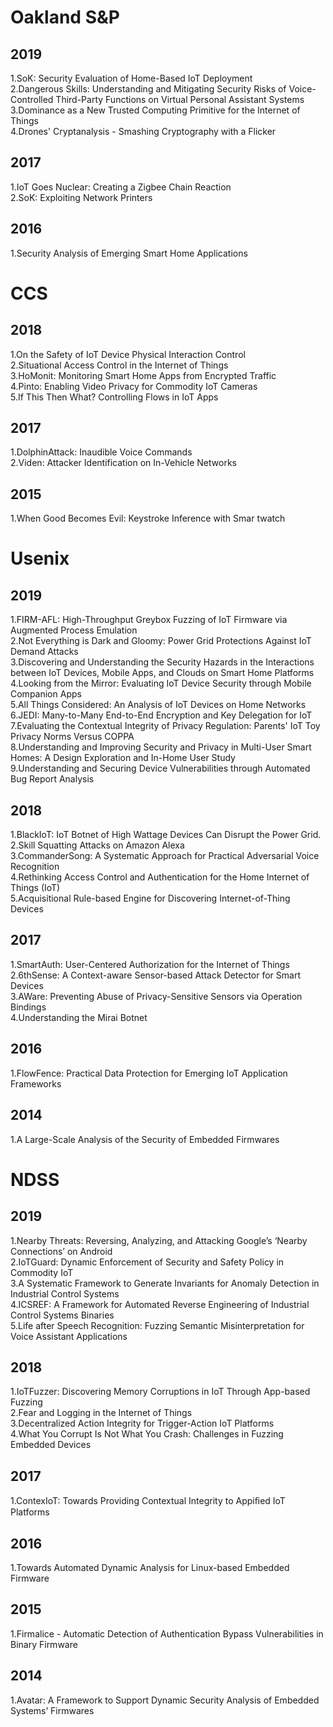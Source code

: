 # Oakland S&P
## 2019
1.SoK: Security Evaluation of Home-Based IoT Deployment  
2.Dangerous Skills: Understanding and Mitigating Security Risks of Voice-Controlled Third-Party Functions on Virtual Personal Assistant Systems  
3.Dominance as a New Trusted Computing Primitive for the Internet of Things  
4.Drones' Cryptanalysis - Smashing Cryptography with a Flicker  
## 2017
1.IoT Goes Nuclear: Creating a Zigbee Chain Reaction  
2.SoK: Exploiting Network Printers  
## 2016
1.Security Analysis of Emerging Smart Home Applications  

# CCS
## 2018
1.On the Safety of IoT Device Physical Interaction Control  
2.Situational Access Control in the Internet of Things  
3.HoMonit: Monitoring Smart Home Apps from Encrypted Traffic  
4.Pinto: Enabling Video Privacy for Commodity IoT Cameras  
5.If This Then What? Controlling Flows in IoT Apps
## 2017
1.DolphinAttack: Inaudible Voice Commands  
2.Viden: Attacker Identification on In-Vehicle Networks  
## 2015
1.When Good Becomes Evil: Keystroke Inference with Smar twatch  
# Usenix
## 2019
1.FIRM-AFL: High-Throughput Greybox Fuzzing of IoT Firmware via Augmented Process Emulation  
2.Not Everything is Dark and Gloomy: Power Grid Protections Against IoT Demand Attacks  
3.Discovering and Understanding the Security Hazards in the Interactions between IoT Devices, Mobile Apps, and Clouds on Smart Home Platforms   
4.Looking from the Mirror: Evaluating IoT Device Security through Mobile Companion Apps  
5.All Things Considered: An Analysis of IoT Devices on Home Networks    
6.JEDI: Many-to-Many End-to-End Encryption and Key Delegation for IoT     
7.Evaluating the Contextual Integrity of Privacy Regulation: Parents' IoT Toy Privacy Norms Versus COPPA  
8.Understanding and Improving Security and Privacy in Multi-User Smart Homes: A Design Exploration and In-Home User Study  
9.Understanding and Securing Device Vulnerabilities through Automated Bug Report Analysis  
## 2018
1.BlackIoT: IoT Botnet of High Wattage Devices Can Disrupt the Power Grid.  
2.Skill Squatting Attacks on Amazon Alexa  
3.CommanderSong: A Systematic Approach for Practical Adversarial Voice Recognition  
4.Rethinking Access Control and Authentication for the Home Internet of Things (IoT)  
5.Acquisitional Rule-based Engine for Discovering Internet-of-Thing Devices  
## 2017
1.SmartAuth: User-Centered Authorization for the Internet of Things  
2.6thSense: A Context-aware Sensor-based Attack Detector for Smart Devices  
3.AWare: Preventing Abuse of Privacy-Sensitive Sensors via Operation Bindings  
4.Understanding the Mirai Botnet  
## 2016
1.FlowFence: Practical Data Protection for Emerging IoT Application Frameworks  
## 2014
1.A Large-Scale Analysis of the Security of Embedded Firmwares  
# NDSS
## 2019
1.Nearby Threats: Reversing, Analyzing, and Attacking Google’s ‘Nearby Connections’ on Android  
2.IoTGuard: Dynamic Enforcement of Security and Safety Policy in Commodity IoT  
3.A Systematic Framework to Generate Invariants for Anomaly Detection in Industrial Control Systems  
4.ICSREF: A Framework for Automated Reverse Engineering of Industrial Control Systems Binaries  
5.Life after Speech Recognition: Fuzzing Semantic Misinterpretation for Voice Assistant Applications  
## 2018
1.IoTFuzzer: Discovering Memory Corruptions in IoT Through App-based Fuzzing  
2.Fear and Logging in the Internet of Things  
3.Decentralized Action Integrity for Trigger-Action IoT Platforms  
4.What You Corrupt Is Not What You Crash: Challenges in Fuzzing Embedded Devices  
## 2017
1.ContexIoT: Towards Providing Contextual Integrity to Appiﬁed IoT Platforms  
## 2016
1.Towards Automated Dynamic Analysis for Linux-based Embedded Firmware  
## 2015
1.Firmalice - Automatic Detection of Authentication Bypass Vulnerabilities in Binary Firmware  
## 2014
1.Avatar: A Framework to Support Dynamic Security Analysis of Embedded Systems’ Firmwares  
